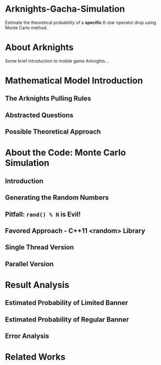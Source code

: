 # Arknights-Gacha-Simulation
Estimate the theoretical probability of a **specific** 6-star operator drop using Monte Carlo method.

# About Arknights
Some brief introduction to mobile game Arknights...

# Mathematical Model Introduction
## The Arknights Pulling Rules
## Abstracted Questions
## Possible Theoretical Approach

# About the Code: Monte Carlo Simulation
## Introduction
## Generating the Random Numbers
## Pitfall: `rand() % N` is Evil!
## Favored Approach - C++11 \<random\> Library
## Single Thread Version
## Parallel Version

# Result Analysis
## Estimated Probability of Limited Banner
## Estimated Probability of Regular Banner
## Error Analysis

# Related Works